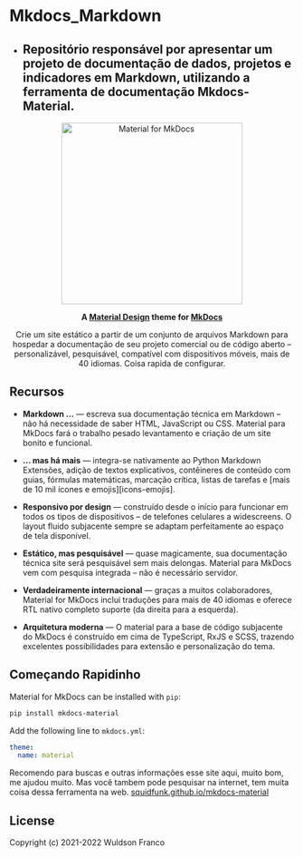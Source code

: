 # Mkdocs_Markdown

- ## Repositório responsável por apresentar um projeto de documentação de dados, projetos e indicadores em Markdown, utilizando a ferramenta de documentação Mkdocs-Material.

<p align="center">
  <a href="https://squidfunk.github.io/mkdocs-material/">
    <img src="https://raw.githubusercontent.com/squidfunk/mkdocs-material/master/.github/assets/logo.svg" width="320" alt="Material for MkDocs">
  </a>
</p>

<p align="center">
  <strong>
    A 
    <a href="https://material.io/">Material Design</a> 
    theme for 
    <a href="https://www.mkdocs.org/">MkDocs</a>
  </strong>
</p>

<p align="center">
  Crie um site estático a partir de um conjunto de arquivos Markdown para hospedar a documentação de seu projeto comercial ou de código aberto – personalizável, pesquisável, compatível com dispositivos móveis, mais de 40 idiomas. Coisa rapida de configurar. 
</p>

## Recursos

* **Markdown ...** — escreva sua documentação técnica em Markdown –
  não há necessidade de saber HTML, JavaScript ou CSS. Material para MkDocs fará o trabalho pesado
  levantamento e criação de um site bonito e funcional.

* **... mas há mais** — integra-se nativamente ao Python Markdown
  Extensões, adição de textos explicativos, contêineres de conteúdo com guias, fórmulas matemáticas,
  marcação crítica, listas de tarefas e [mais de 10 mil ícones e emojis][icons-emojis].

* **Responsivo por design** — construído desde o início para funcionar em todos os tipos de
  dispositivos – de telefones celulares a widescreens. O layout fluido subjacente
  sempre se adaptam perfeitamente ao espaço de tela disponível.

* **Estático, mas pesquisável** — quase magicamente, sua documentação técnica
  site será pesquisável sem mais delongas. Material para MkDocs vem
  com pesquisa integrada – não é necessário servidor.

* **Verdadeiramente internacional** — graças a muitos colaboradores, Material for MkDocs
  inclui traduções para mais de 40 idiomas e oferece RTL nativo completo
  suporte (da direita para a esquerda).

* **Arquitetura moderna** — O material para a base de código subjacente do MkDocs é construído
  em cima de TypeScript, RxJS e SCSS, trazendo excelentes possibilidades para
  extensão e personalização do tema.

## Começando Rapidinho

Material for MkDocs can be installed with `pip`:

``` sh
pip install mkdocs-material
```

Add the following line to `mkdocs.yml`:

``` yaml
theme:
  name: material
```

Recomendo para buscas e outras informações esse site aqui, muito bom, me ajudou muito. Mas você tambem pode pesquisar na internet, tem muita coisa dessa ferramenta na web.
[squidfunk.github.io/mkdocs-material][Material for MkDocs]

  [Material for MkDocs]: https://squidfunk.github.io/mkdocs-material/

## License
Copyright (c) 2021-2022 Wuldson Franco
